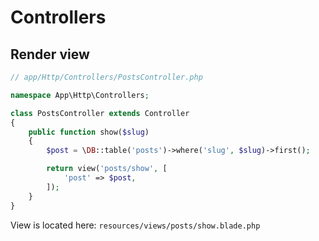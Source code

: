 # Controllers

## Render view

```php
// app/Http/Controllers/PostsController.php

namespace App\Http\Controllers;

class PostsController extends Controller
{
    public function show($slug)
    {
        $post = \DB::table('posts')->where('slug', $slug)->first();

        return view('posts/show', [
            'post' => $post,
        ]);
    }
}
```
View is located here: `resources/views/posts/show.blade.php`
